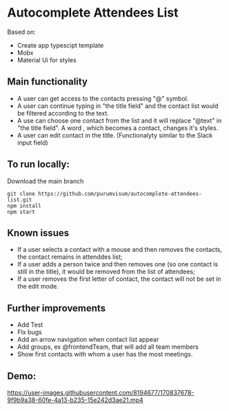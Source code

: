 # Autocomplete Attendees List

Based on:
- Create app typescipt template
- Mobx
- Material Ui for styles 

## Main functionality
- A user can get access to the contacts pressing "@" symbol.
- A user can continue typing in "the title field" and the contact list would be filtered according to the text.
- A use can choose one contact from the list and it will replace "@text" in "the title field". A word , which becomes a contact, changes it's styles. 
- A user can edit contact in the title. (Functionalyty similar to the Slack input field)

## To run locally:
Download the main branch
```
git clone https://github.com/purumvisum/autocomplete-attendees-list.git
npm install
npm start
```

## Known issues
- If a user selects a contact with a mouse and then removes the contacts, the contact remains in attenddes list;
- If a user adds a person twice and then removes one (so one contact is still in the title), it would be removed from the list of attendees;
- If a user removes the first letter of contact, the contact will not be set in the edit mode. 

## Further improvements 
- Add Test 
- FIx bugs
- Add an arrow navigation when contact list appear 
- Add groups, ex @frontendTeam,  that will add all team members 
- Show first contacts with whom a user has the most meetings. 


## Demo:

https://user-images.githubusercontent.com/8194677/170837678-9f9b9a38-60fe-4a13-b235-15e242d3ae21.mp4


